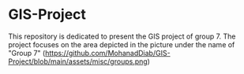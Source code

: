 # GIS-Project
This repository is dedicated to present the GIS project of group 7.
The project focuses on the area depicted in the picture under the name of "Group 7"
(https://github.com/MohanadDiab/GIS-Project/blob/main/assets/misc/groups.png)
